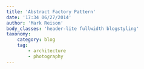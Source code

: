 ```yaml
---
title: 'Abstract Factory Pattern'
date: '17:34 06/27/2014'
author: 'Mark Reison'
body_classes: 'header-lite fullwidth blogstyling'
taxonomy:
    category: blog
    tag:
        - architecture
        - photography
---
```


